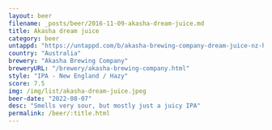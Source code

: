```yaml
---
layout: beer
filename: _posts/beer/2016-11-09-akasha-dream-juice.md
title: Akasha dream juice
category: beer
untappd: "https://untappd.com/b/akasha-brewing-company-dream-juice-nz-hazy-ipa/4592166"
country: "Australia"
brewery: "Akasha Brewing Company"
breweryURL: "/brewery/akasha-brewing-company.html"
style: "IPA - New England / Hazy"
score: 7.5
img: /img/list/akasha-dream-juice.jpeg
beer-date: "2022-08-07"
desc: "Smells very sour, but mostly just a juicy IPA"
permalink: /beer/:title.html
---
```

